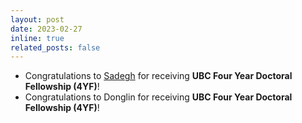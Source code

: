```yaml
---
layout: post
date: 2023-02-27
inline: true
related_posts: false
---
```


- Congratulations to [Sadegh](https://smahdavi.com/) for receiving **UBC Four Year Doctoral Fellowship (4YF)**!
- Congratulations to Donglin for receiving **UBC Four Year Doctoral Fellowship (4YF)**!